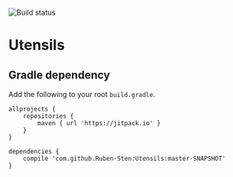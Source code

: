 ![Build status](https://travis-ci.org/Ruben-Sten/Utensils.svg?branch=master)

# Utensils

## Gradle dependency
Add the following to your root `build.gradle`.

```
allprojects {
    repositories {
        maven { url 'https://jitpack.io' }
    }
}
```
```
dependencies {
    compile 'com.github.Ruben-Sten:Utensils:master-SNAPSHOT'
}
  ```
